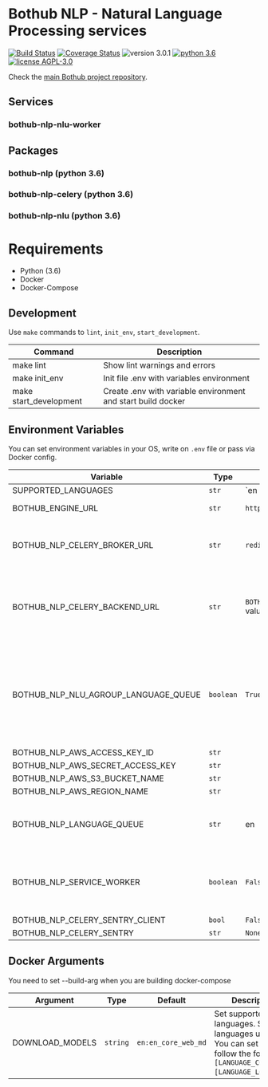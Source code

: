 # Bothub NLP - Natural Language Processing services

[![Build Status](https://travis-ci.org/bothub-it/bothub-nlp.svg?branch=master)](https://travis-ci.org/bothub-it/bothub-nlp) [![Coverage Status](https://coveralls.io/repos/github/bothub-it/bothub-nlp/badge.svg?branch=master)](https://coveralls.io/github/bothub-it/bothub-nlp?branch=master) ![version 3.0.1](https://img.shields.io/badge/version-3.0.1-blue.svg) [![python 3.6](https://img.shields.io/badge/python-3.6-green.svg)](https://docs.python.org/3.6/whatsnew/changelog.html) [![license AGPL-3.0](https://img.shields.io/badge/license-AGPL--3.0-red.svg)](https://github.com/bothub-it/bothub-nlp/blob/master/LICENSE)

Check the [main Bothub project repository](https://github.com/Ilhasoft/bothub).


## Services

### bothub-nlp-nlu-worker

## Packages

### bothub-nlp (python 3.6)

### bothub-nlp-celery (python 3.6)

### bothub-nlp-nlu (python 3.6)


# Requirements

* Python (3.6)
* Docker
* Docker-Compose

## Development

Use ```make``` commands to ```lint```, ```init_env```, ```start_development```.

| Command | Description |
|--|--|
| make lint | Show lint warnings and errors
| make init_env | Init file .env with variables environment
| make start_development | Create .env with variable environment and start build docker


## Environment Variables

You can set environment variables in your OS, write on ```.env``` file or pass via Docker config.

| Variable | Type | Default | Description |
|--|--|--|--|
| SUPPORTED_LANGUAGES | `str` | `en|pt` | Set supported languages. Separe languages using |. You can set location follow the format: [LANGUAGE_CODE]:[LANGUAGE_LOCATION]. |
| BOTHUB_ENGINE_URL | `str` | `https://api.bothub.it` | Web service url |
| BOTHUB_NLP_CELERY_BROKER_URL | `str` | `redis://localhost:6379/0	` | `Celery Broker URL, check usage instructions in Celery Docs` |
| BOTHUB_NLP_CELERY_BACKEND_URL | `str` | `BOTHUB_NLP_CELERY_BROKER_URL` value | Celery Backend URL, check usage instructions in [Celery Docs](http://docs.celeryproject.org/en/latest/index.html) |
| BOTHUB_NLP_NLU_AGROUP_LANGUAGE_QUEUE | `boolean` | `True` | Agroup tasks by language in celery queue, if `True` there will be only one queue per language. |
| BOTHUB_NLP_AWS_ACCESS_KEY_ID | `str` |  |  |
| BOTHUB_NLP_AWS_SECRET_ACCESS_KEY | `str` |  |  |
| BOTHUB_NLP_AWS_S3_BUCKET_NAME | `str` |  |  |
| BOTHUB_NLP_AWS_REGION_NAME | `str` |  |  |
| BOTHUB_NLP_LANGUAGE_QUEUE | `str` | en | Set language that will be loaded in celery |
| BOTHUB_NLP_SERVICE_WORKER | `boolean` | `False` | Set true if you are running celery bothub-nlp-nlu-worker |
| BOTHUB_NLP_CELERY_SENTRY_CLIENT | `bool` | `False` |  |
| BOTHUB_NLP_CELERY_SENTRY | `str` | `None` |  |

## Docker Arguments

You need to set --build-arg when you are building docker-compose

| Argument | Type | Default | Description |
|--|--|--|--|
| DOWNLOAD_MODELS | ```string```|  ```en:en_core_web_md``` | Set supported languages. Separe languages using ```\|```. You can set location follow the format: ```[LANGUAGE_CODE]:[LANGUAGE_LOCATION]```.
